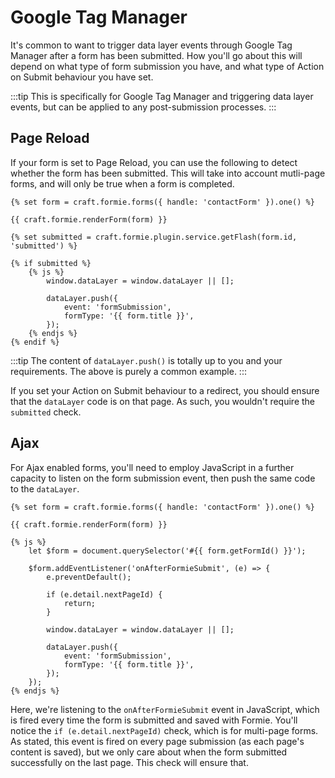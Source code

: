 # Google Tag Manager
It's common to want to trigger data layer events through Google Tag Manager after a form has been submitted. How you'll go about this will depend on what type of form submission you have, and what type of Action on Submit behaviour you have set.

:::tip
This is specifically for Google Tag Manager and triggering data layer events, but can be applied to any post-submission processes.
:::

## Page Reload
If your form is set to Page Reload, you can use the following to detect whether the form has been submitted. This will take into account mutli-page forms, and will only be true when a form is completed.

```twig
{% set form = craft.formie.forms({ handle: 'contactForm' }).one() %}

{{ craft.formie.renderForm(form) }}

{% set submitted = craft.formie.plugin.service.getFlash(form.id, 'submitted') %}

{% if submitted %}
    {% js %}
        window.dataLayer = window.dataLayer || [];
        
        dataLayer.push({
            event: 'formSubmission',
            formType: '{{ form.title }}',
        });
    {% endjs %}
{% endif %}
```

:::tip
The content of `dataLayer.push()` is totally up to you and your requirements. The above is purely a common example.
:::

If you set your Action on Submit behaviour to a redirect, you should ensure that the `dataLayer` code is on that page. As such, you wouldn't require the `submitted` check.

## Ajax
For Ajax enabled forms, you'll need to employ JavaScript in a further capacity to listen on the form submission event, then push the same code to the `dataLayer`.

```twig
{% set form = craft.formie.forms({ handle: 'contactForm' }).one() %}

{{ craft.formie.renderForm(form) }}

{% js %}
    let $form = document.querySelector('#{{ form.getFormId() }}');

    $form.addEventListener('onAfterFormieSubmit', (e) => {
        e.preventDefault();

        if (e.detail.nextPageId) {
            return;
        }

        window.dataLayer = window.dataLayer || [];
    
        dataLayer.push({
            event: 'formSubmission',
            formType: '{{ form.title }}',
        });
    });
{% endjs %}
```

Here, we're listening to the `onAfterFormieSubmit` event in JavaScript, which is fired every time the form is submitted and saved with Formie. You'll notice the `if (e.detail.nextPageId)` check, which is for multi-page forms. As stated, this event is fired on every page submission (as each page's content is saved), but we only care about when the form submitted successfully on the last page. This check will ensure that.
